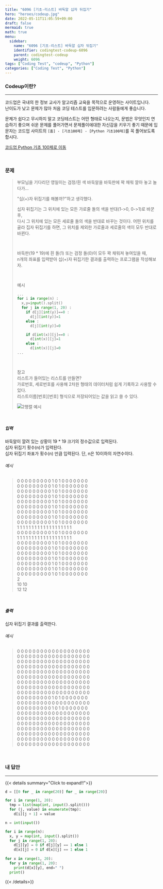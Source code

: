 ```yaml
---
title: "6096 [기초-리스트] 바둑알 십자 뒤집기"
hero: "heroes/codeup.jpg"
date: 2022-05-11T11:05:59+09:00
draft: false
mermaid: true
math: true
menu:
  sidebar:
    name: "6096 [기초-리스트] 바둑알 십자 뒤집기"
    identifier: codingtest-codeup-6096
    parent: codingtest-codeup
    weight: 6096
tags: ["Coding Test", "codeup", "Python"]
categories: ["Coding Test", "Python"]
---
```


### Codeup이란?
---
코드업은 국내의 한 정보 교사가 알고리즘 교육을 목적으로 운영하는 사이트입니다.\
난이도가 낮고 문제가 많아 처음 코딩 테스트를 입문하려는 사람들에게 좋습니다.

문제가 쉽다고 무시하지 말고 코딩테스트는 어떤 형태로 나오는지, 문법은 무엇인지 연습하기 좋으며 쉬운 문제를 풀어가면서 문제풀이에대한 자신감을 키우기 좋기 때문에 입문자는 코드업 사이트의 `[홈] - [기초100제] - [Python 기초100제]`를 꼭 풀어보도록 합시다.

[코드업 Python 기초 100제로 이동](https://codeup.kr/problemsetsol.php?psid=33)


&nbsp;

### 문제
> 부모님을 기다리던 영일이는 검정/흰 색 바둑알을 바둑판에 꽉 채워 깔아 놓고 놀다가...
> 
> "십(+)자 뒤집기를 해볼까?"하고 생각했다.
> 
> 십자 뒤집기는
> 그 위치에 있는 모든 가로줄 돌의 색을 반대(1->0, 0->1)로 바꾼 후, \
> 다시 그 위치에 있는 모든 세로줄 돌의 색을 반대로 바꾸는 것이다.
> 어떤 위치를 골라 집자 뒤집기를 하면, 그 위치를 제외한 가로줄과 세로줄의 색이 모두 반대로 바뀐다.
> 
> &nbsp;
> 
> 바둑판(19 * 19)에 흰 돌(1) 또는 검정 돌(0)이 모두 꽉 채워져 놓여있을 때,\
> n개의 좌표를 입력받아 십(+)자 뒤집기한 결과를 출력하는 프로그램을 작성해보자.
> 
> &nbsp;
> 
> 예시
> ```python
> ...
> for i in range(n) :
>   x,y=input().split()
>   for j in range(1, 20) :
>     if d[j][int(y)]==0 :
>       d[j][int(y)]=1
>     else :
>       d[j][int(y)]=0
> 
>     if d[int(x)][j]==0 :
>       d[int(x)][j]=1
>     else :
>       d[int(x)][j]=0
> ...
> ```
> 
> &nbsp;
> 
> 참고\
> 리스트가 들어있는 리스트를 만들면?\
> 가로번호, 세로번호를 사용해 2차원 형태의 데이터처럼 쉽게 기록하고 사용할 수 있다.\
> 리스트이름[번호][번호] 형식으로 저장되어있는 값을 읽고 쓸 수 있다.
> 
> ![2행렬 예시](https://codeup.kr/upload/pimg6261_1.png)

&nbsp;

##### 입력
바둑알이 깔려 있는 상황이 19 * 19 크기의 정수값으로 입력된다.\
십자 뒤집기 횟수(n)가 입력된다.\
십자 뒤집기 좌표가 횟수(n) 만큼 입력된다. 단, n은 10이하의 자연수이다.
###### 예시
> 0 0 0 0 0 0 0 0 0 1 0 1 0 0 0 0 0 0 0\
> 0 0 0 0 0 0 0 0 0 1 0 1 0 0 0 0 0 0 0\
> 0 0 0 0 0 0 0 0 0 1 0 1 0 0 0 0 0 0 0\
> 0 0 0 0 0 0 0 0 0 1 0 1 0 0 0 0 0 0 0\
> 0 0 0 0 0 0 0 0 0 1 0 1 0 0 0 0 0 0 0\
> 0 0 0 0 0 0 0 0 0 1 0 1 0 0 0 0 0 0 0\
> 0 0 0 0 0 0 0 0 0 1 0 1 0 0 0 0 0 0 0\
> 0 0 0 0 0 0 0 0 0 1 0 1 0 0 0 0 0 0 0\
> 0 0 0 0 0 0 0 0 0 1 0 1 0 0 0 0 0 0 0\
> 1 1 1 1 1 1 1 1 1 1 1 1 1 1 1 1 1 1 1\
> 0 0 0 0 0 0 0 0 0 1 0 1 0 0 0 0 0 0 0\
> 1 1 1 1 1 1 1 1 1 1 1 1 1 1 1 1 1 1 1\
> 0 0 0 0 0 0 0 0 0 1 0 1 0 0 0 0 0 0 0\
> 0 0 0 0 0 0 0 0 0 1 0 1 0 0 0 0 0 0 0\
> 0 0 0 0 0 0 0 0 0 1 0 1 0 0 0 0 0 0 0\
> 0 0 0 0 0 0 0 0 0 1 0 1 0 0 0 0 0 0 0\
> 0 0 0 0 0 0 0 0 0 1 0 1 0 0 0 0 0 0 0\
> 0 0 0 0 0 0 0 0 0 1 0 1 0 0 0 0 0 0 0\
> 0 0 0 0 0 0 0 0 0 1 0 1 0 0 0 0 0 0 0\
> 2\
> 10 10\
> 12 12

&nbsp;

##### 출력
십자 뒤집기 결과를 출력한다.
###### 예시
> 0 0 0 0 0 0 0 0 0 0 0 0 0 0 0 0 0 0 0\
> 0 0 0 0 0 0 0 0 0 0 0 0 0 0 0 0 0 0 0\
> 0 0 0 0 0 0 0 0 0 0 0 0 0 0 0 0 0 0 0\
> 0 0 0 0 0 0 0 0 0 0 0 0 0 0 0 0 0 0 0\
> 0 0 0 0 0 0 0 0 0 0 0 0 0 0 0 0 0 0 0\
> 0 0 0 0 0 0 0 0 0 0 0 0 0 0 0 0 0 0 0\
> 0 0 0 0 0 0 0 0 0 0 0 0 0 0 0 0 0 0 0\
> 0 0 0 0 0 0 0 0 0 0 0 0 0 0 0 0 0 0 0\
> 0 0 0 0 0 0 0 0 0 0 0 0 0 0 0 0 0 0 0\
> 0 0 0 0 0 0 0 0 0 1 0 1 0 0 0 0 0 0 0\
> 0 0 0 0 0 0 0 0 0 0 0 0 0 0 0 0 0 0 0\
> 0 0 0 0 0 0 0 0 0 1 0 1 0 0 0 0 0 0 0\
> 0 0 0 0 0 0 0 0 0 0 0 0 0 0 0 0 0 0 0\
> 0 0 0 0 0 0 0 0 0 0 0 0 0 0 0 0 0 0 0\
> 0 0 0 0 0 0 0 0 0 0 0 0 0 0 0 0 0 0 0\
> 0 0 0 0 0 0 0 0 0 0 0 0 0 0 0 0 0 0 0\
> 0 0 0 0 0 0 0 0 0 0 0 0 0 0 0 0 0 0 0\
> 0 0 0 0 0 0 0 0 0 0 0 0 0 0 0 0 0 0 0\
> 0 0 0 0 0 0 0 0 0 0 0 0 0 0 0 0 0 0 0

&nbsp;

### 내 답안
---
{{< details summary="Click to expand!!">}}
```python
d = [[0 for _ in range(20)] for _ in range(20)]

for i in range(1, 20):
  tmp = list(map(int, input().split()))
  for (j, value) in enumerate(tmp):
    d[i][j + 1] = value

n = int(input())

for i in range(n):
  x, y = map(int, input().split())
  for j in range(1, 20):
    d[j][y] = 0 if d[j][y] == 1 else 1
    d[x][j] = 0 if d[x][j] == 1 else 1
        
for x in range(1, 20):
  for y in range(1, 20):
    print(d[x][y], end=" ")
  print()
```
{{< /details>}}